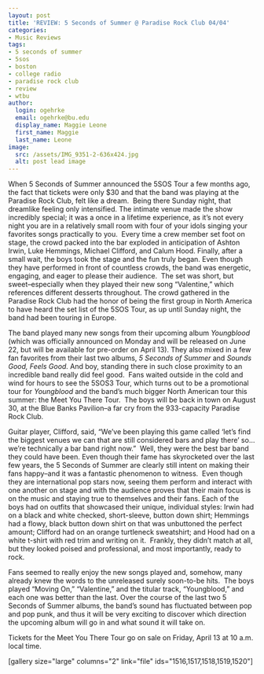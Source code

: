 ```yaml
---
layout: post
title: 'REVIEW: 5 Seconds of Summer @ Paradise Rock Club 04/04'
categories:
- Music Reviews
tags:
- 5 seconds of summer
- 5sos
- boston
- college radio
- paradise rock club
- review
- wtbu
author:
  login: ogehrke
  email: ogehrke@bu.edu
  display_name: Maggie Leone
  first_name: Maggie
  last_name: Leone
image:
  src: /assets/IMG_9351-2-636x424.jpg
  alt: post lead image
---
```

When 5 Seconds of Summer announced the 5SOS Tour a few months ago, the fact that tickets were only $30 and that the band was playing at the Paradise Rock Club, felt like a dream.  Being there Sunday night, that dreamlike feeling only intensified. The intimate venue made the show incredibly special; it was a once in a lifetime experience, as it’s not every night you are in a relatively small room with four of your idols singing your favorites songs practically to you.  Every time a crew member set foot on stage, the crowd packed into the bar exploded in anticipation of Ashton Irwin, Luke Hemmings, Michael Clifford, and Calum Hood. Finally, after a small wait, the boys took the stage and the fun truly began. Even though they have performed in front of countless crowds, the band was energetic, engaging, and eager to please their audience.  The set was short, but sweet–especially when they played their new song “Valentine,” which references different desserts throughout. The crowd gathered in the Paradise Rock Club had the honor of being the first group in North America to have heard the set list of the 5SOS Tour, as up until Sunday night, the band had been touring in Europe.

The band played many new songs from their upcoming album _Youngblood_ (which was officially announced on Monday and will be released on June 22, but will be available for pre-order on April 13). They also mixed in a few fan favorites from their last two albums, _5 Seconds of Summer_ and _Sounds Good, Feels Good._ And boy, standing there in such close proximity to an incredible band really did feel good.  Fans waited outside in the cold and wind for hours to see the 5SOS3 Tour, which turns out to be a promotional tour for _Youngblood_ and the band’s much bigger North American tour this summer: the Meet You There Tour.  The boys will be back in town on August 30, at the Blue Banks Pavilion–a far cry from the 933-capacity Paradise Rock Club.

Guitar player, Clifford, said, “We’ve been playing this game called ‘let’s find the biggest venues we can that are still considered bars and play there’ so…we’re technically a bar band right now.”  Well, they were the best bar band they could have been. Even though their fame has skyrocketed over the last few years, the 5 Seconds of Summer are clearly still intent on making their fans happy–and it was a fantastic phenomenon to witness.  Even though they are international pop stars now, seeing them perform and interact with one another on stage and with the audience proves that their main focus is on the music and staying true to themselves and their fans. Each of the boys had on outfits that showcased their unique, individual styles: Irwin had on a black and white checked, short-sleeve, button down shirt; Hemmings had a flowy, black button down shirt on that was unbuttoned the perfect amount; Clifford had on an orange turtleneck sweatshirt; and Hood had on a white t-shirt with red trim and writing on it.  Frankly, they didn’t match at all, but they looked poised and professional, and most importantly, ready to rock.

Fans seemed to really enjoy the new songs played and, somehow, many already knew the words to the unreleased surely soon-to-be hits.  The boys played “Moving On,” “Valentine,” and the titular track, “Youngblood,” and each one was better than the last. Over the course of the last two 5 Seconds of Summer albums, the band’s sound has fluctuated between pop and pop punk, and thus it will be very exciting to discover which direction the upcoming album will go in and what sound it will take on.

Tickets for the Meet You There Tour go on sale on Friday, April 13 at 10 a.m. local time.

\[gallery size="large" columns="2" link="file" ids="1516,1517,1518,1519,1520"\]